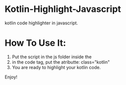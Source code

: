 # Kotlin-Highlight-Javascript
kotlin code highlighter in javascript.

# How To Use It:
1. Put the script in the js folder inside the <head></head>
2. in the code tag, put the atributte: class="kotlin"
3. You are ready to highlight your kotlin code.

Enjoy!
